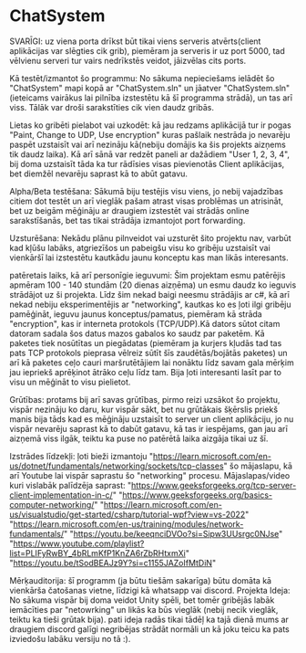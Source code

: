 # ChatSystem
SVARĪGI: uz viena porta drīkst būt tikai viens serveris atvērts(client aplikācijas var slēgties cik grib), piemēram ja serveris ir uz port 5000, tad vēlvienu serveri tur vairs nedrīkstēs veidot, jāizvēlas cits ports.

Kā testēt/izmantot šo programmu: No sākuma nepieciešams ielādēt šo "ChatSystem" mapi kopā ar "ChatSystem.sln" un jāatver "ChatSystem.sln" (ieteicams vairākus lai pilnība izstestētu kā šī programma strādā), un tas arī viss. Tālāk var droši sarakstīties cik vien daudz gribās.

Lietas ko gribēti pielabot vai uzkodēt: kā jau redzams aplikācijā tur ir pogas "Paint, Change to UDP, Use encryption" kuras pašlaik nestrāda jo nevarēju paspēt uzstaisīt vai arī nezināju kā(nebiju domājis ka šis projekts aizņems tik daudz laika). Kā arī sānā var redzēt paneli ar dažādiem "User 1, 2, 3, 4", bij doma uzstaisīt tāda ka tur rādīsies visas pievienotās Client aplikācijas, bet diemžēl nevarēju saprast kā to abūt gatavu.

Alpha/Beta testēšana: Sākumā biju testējis visu viens, jo nebij vajadzības citiem dot testēt un arī vieglāk pašam atrast visas problēmas un atrisināt, bet uz beigām mēģināju ar draugiem izstestēt vai strādās online sarakstīšanās, bet tas tikai strādāja izmantojot port forwarding.

Uzsturēšana: Nekādu plānu pilnveidot vai uzsturēt šito projektu nav, varbūt kad kļūšu labāks, atgriezīšos un pabeigšu visu ko gribēju uzstaisīt vai vienkāršī lai izstestētu kautkādu jaunu konceptu kas man likās interesants. 

patēretais laiks, kā arī personīgie ieguvumi: Šim projektam esmu patērējis apmēram 100 - 140 stundām (20 dienas aizņēma) un esmu daudz ko  ieguvis strādājot uz ši projekta. Līdz šim nekad baigi neesmu strādājis ar c#, kā arī nekad nebiju eksperimentējis ar "networking", kautkas ko es ļoti ilgi gribēju pamēģināt, ieguvu jaunus konceptus/pamatus, piemēram kā strāda "encryption", kas ir interneta protokols (TCP/UDP).Kā dators sūtot citam datoram sadala šos datus mazos gabalos ko saudz par paketēm. Kā paketes tiek nosūtītas un piegādatas (piemēram ja kurjers kļudās tad tas pats TCP protokols pieprasa vēlreiz sūtīt šīs zaudētās/bojātās paketes) un arī kā paketes ceļo cauri maršrutētājiem lai nonāktu līdz savam gala mērķim jau iepriekš aprēķinot ātrāko  ceļu līdz tam.
Bija ļoti interesanti lasīt par to visu un mēģināt to visu pielietot.

Grūtības: protams bij arī savas grūtības, pirmo reizi uzsākot šo projektu, vispār nezināju ko daru, kur vispār sākt, bet nu grūtākais šķērslis priekš manis bija tāds kad es mēģināju uzstaisīt to server un client aplikāciju, jo nu vispār nevarēju saprast kā to dabūt gatavu, kā tas ir iespējams, gan jau arī aizņemā viss ilgāk, teiktu ka puse no patērētā laika aizgāja tikai uz šī.

Izstrādes līdzekļi: ļoti bieži izmantoju "https://learn.microsoft.com/en-us/dotnet/fundamentals/networking/sockets/tcp-classes" šo mājaslapu, kā arī Youtube lai vispār saprastu šo "networking" procesu.
Mājaslapas/video kuri vislabāk palīdzēja saprast: "https://www.geeksforgeeks.org/tcp-server-client-implementation-in-c/"
 "https://www.geeksforgeeks.org/basics-computer-networking/"
"https://learn.microsoft.com/en-us/visualstudio/get-started/csharp/tutorial-wpf?view=vs-2022"
"https://learn.microsoft.com/en-us/training/modules/network-fundamentals/" 
"https://youtu.be/keeqnciDVOo?si=Sipw3UUsrgc0NJse"
"https://www.youtube.com/playlist?list=PLIFyRwBY_4bRLmKfP1KnZA6rZbRHtxmXi"
"https://youtu.be/tSodBEAJz9Y?si=c1155JAZoIfMtDiN"

Mērķauditorija: šī programm (ja būtu tiešām sakarīga) būtu domāta kā vienkārša čatošanas vietne, līdzigi kā whatsapp vai discord.
Projekta Ideja: No sākuma vispār bij doma veidot Unity spēli, bet tomēr gribējās labāk iemācīties par "netowrking" un likās ka būs vieglāk (nebij necik vieglāk, teiktu ka tieši grūtak bija).
pati ideja radās tikai tādēļ ka tajā dienā mums ar draugiem discord galīgi negribējas strādāt normāli un kā joku teicu ka pats izviedošu labāku versiju no tā  :).

